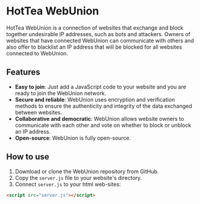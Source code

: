 # HotTea WebUnion

HotTea WebUnion is a connection of websites that exchange and block together undesirable IP addresses, such as bots and attackers. Owners of websites that have connected WebUnion can communicate with others and also offer to blacklist an IP address that will be blocked for all websites connected to WebUnion.

## Features

- **Easy to join**: Just add a JavaScript code to your website and you are ready to join the WebUnion network.
- **Secure and reliable**: WebUnion uses encryption and verification methods to ensure the authenticity and integrity of the data exchanged between websites.
- **Collaborative and democratic**: WebUnion allows website owners to communicate with each other and vote on whether to block or unblock an IP address.
- **Open-source**: WebUnion is fully open-source.

## How to use

1. Download or clone the WebUnion repository from GitHub.
2. Copy the `server.js` file to your website's directory.
3. Connect `server.js` to your html web-sites:
```html
<script src="server.js"></script>
```
